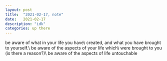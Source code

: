 ```yaml
---
layout: post
title:  "2021-02-17, note"
date:   2021-02-17
description: "idk"
categories: up there
---
```

be aware of what in your life you have\\
created, and what you have brought to yourself.\\
be aware of the aspects of your life which\\
were brought to you (is there a reason?)\\
be aware of the aspects of life untouchable
